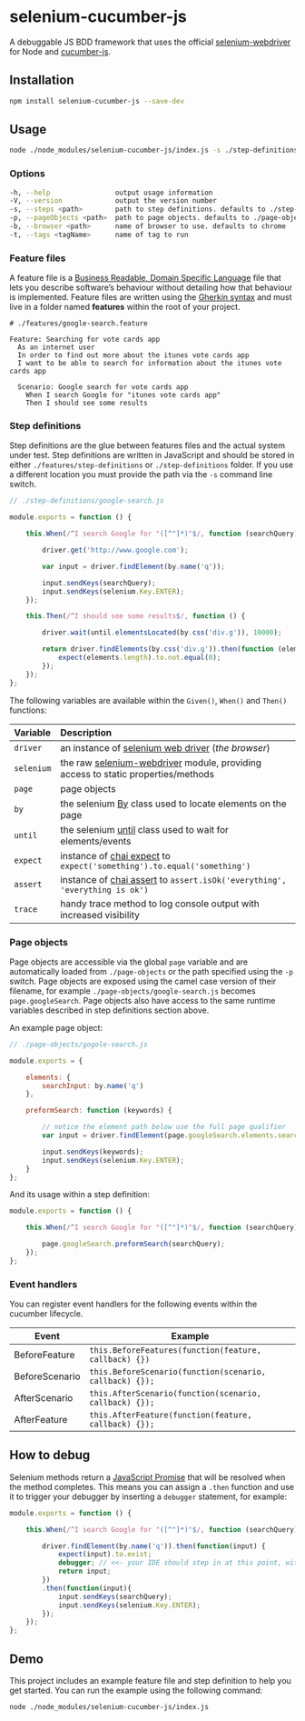 # selenium-cucumber-js

A debuggable JS BDD framework that uses the official [selenium-webdriver](http://seleniumhq.github.io/selenium/docs/api/javascript/ "view webdriver js documentation") for Node and [cucumber-js](https://github.com/cucumber/cucumber-js "view cucumber js documentation").

## Installation

```bash
npm install selenium-cucumber-js --save-dev
```

## Usage

```bash
node ./node_modules/selenium-cucumber-js/index.js -s ./step-definitions
```

### Options

```bash
-h, --help                output usage information
-V, --version             output the version number
-s, --steps <path>        path to step definitions. defaults to ./step-definitions
-p, --pageObjects <path>  path to page objects. defaults to ./page-objects
-b, --browser <path>      name of browser to use. defaults to chrome
-t, --tags <tagName>      name of tag to run
```

### Feature files

A feature file is a [Business Readable, Domain Specific Language](http://martinfowler.com/bliki/BusinessReadableDSL.html) file that lets you describe software’s behaviour without detailing how that behaviour is implemented. Feature files are written using the [Gherkin syntax](https://github.com/cucumber/cucumber/wiki/Gherkin) and must live in a folder named **features** within the root of your project.

```gherkin
# ./features/google-search.feature

Feature: Searching for vote cards app
  As an internet user
  In order to find out more about the itunes vote cards app
  I want to be able to search for information about the itunes vote cards app

  Scenario: Google search for vote cards app
    When I search Google for "itunes vote cards app"
    Then I should see some results
```

### Step definitions

Step definitions are the glue between features files and the actual system under test. Step definitions are written in JavaScript and should be stored in either ```./features/step-definitions``` or ```./step-definitions``` folder. If you use a different location you must provide the path via the ```-s``` command line switch.

```javascript
// ./step-definitions/google-search.js

module.exports = function () {

    this.When(/^I search Google for "([^"]*)"$/, function (searchQuery) {

        driver.get('http://www.google.com');

        var input = driver.findElement(by.name('q'));

        input.sendKeys(searchQuery);
        input.sendKeys(selenium.Key.ENTER);
    });

    this.Then(/^I should see some results$/, function () {

        driver.wait(until.elementsLocated(by.css('div.g')), 10000);

        return driver.findElements(by.css('div.g')).then(function (elements) {
            expect(elements.length).to.not.equal(0);
        });
    });
};
```

The following variables are available within the ```Given()```, ```When()``` and ```Then()``` functions:

| Variable | Description |
| :--- | :--- |
| `driver`    | an instance of [selenium web driver](http://seleniumhq.github.io/selenium/docs/api/javascript/module/selenium-webdriver/lib/webdriver_exports_WebDriver.html) (_the browser_) |
| `selenium`  | the raw [selenium-webdriver](http://seleniumhq.github.io/selenium/docs/api/javascript/module/selenium-webdriver/) module, providing access to static properties/methods |
| `page`      | page objects |
| `by`        | the selenium [By](http://seleniumhq.github.io/selenium/docs/api/javascript/module/selenium-webdriver/index_exports_By.html) class used to locate elements on the page |
| `until`     | the selenium [until](http://seleniumhq.github.io/selenium/docs/api/javascript/module/selenium-webdriver/lib/until.html) class used to wait for elements/events |
| `expect`    | instance of [chai expect](http://chaijs.com/api/bdd/) to ```expect('something').to.equal('something')``` |
| `assert`    | instance of [chai assert](http://chaijs.com/api/assert/) to ```assert.isOk('everything', 'everything is ok')``` |
| `trace`     | handy trace method to log console output with increased visibility |

### Page objects

Page objects are accessible via the global ```page``` variable and are automatically loaded from ```./page-objects``` or the path specified using the ```-p``` switch. Page objects are exposed using the camel case version of their filename, for example ```./page-objects/google-search.js``` becomes ```page.googleSearch```. Page objects also have access to the same runtime variables described in step definitions section above.

An example page object:

```javascript
// ./page-objects/gogole-search.js

module.exports = {

    elements: {
        searchInput: by.name('q')
    },

    preformSearch: function (keywords) {

        // notice the element path below use the full page qualifier
        var input = driver.findElement(page.googleSearch.elements.searchInput);

        input.sendKeys(keywords);
        input.sendKeys(selenium.Key.ENTER);
    }
};
```

And its usage within a step definition:

```js
module.exports = function () {

    this.When(/^I search Google for "([^"]*)"$/, function (searchQuery) {

        page.googleSearch.preformSearch(searchQuery);
    });
};
```

### Event handlers

You can register event handlers for the following events within the cucumber lifecycle.

| Event          | Example                                                     |
|----------------|-------------------------------------------------------------|
| BeforeFeature  | ```this.BeforeFeatures(function(feature, callback) {}) ```  |
| BeforeScenario | ```this.BeforeScenario(function(scenario, callback) {});``` |
| AfterScenario  | ```this.AfterScenario(function(scenario, callback) {});```  |
| AfterFeature   | ```this.AfterFeature(function(feature, callback) {});```    |

## How to debug

Selenium methods return a [JavaScript Promise](https://spring.io/understanding/javascript-promises "view JavaScript promise introduction") that will be resolved when the method completes. This means you can assign a ```.then``` function and use it to trigger your debugger by inserting a ```debugger``` statement, for example:

```js
module.exports = function () {

    this.When(/^I search Google for "([^"]*)"$/, function (searchQuery) {

        driver.findElement(by.name('q')).then(function(input) {
            expect(input).to.exist;
            debugger; // <<- your IDE should step in at this point, with the browser open
            return input;
        })
        .then(function(input){
            input.sendKeys(searchQuery);
            input.sendKeys(selenium.Key.ENTER);
        });
    });
};
```

## Demo

This project includes an example feature file and step definition to help you get started. You can run the example using the following command:

```bash
node ./node_modules/selenium-cucumber-js/index.js
```
